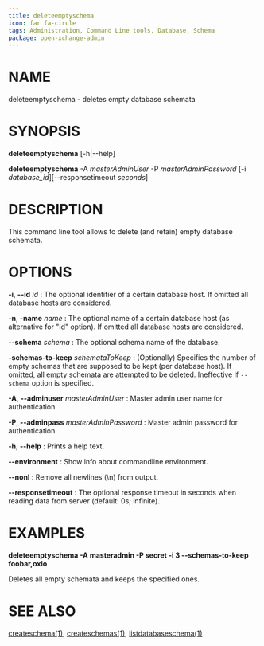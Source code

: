 ```yaml
---
title: deleteemptyschema
icon: far fa-circle
tags: Administration, Command Line tools, Database, Schema
package: open-xchange-admin
---
```


# NAME

deleteemptyschema - deletes empty database schemata

# SYNOPSIS

**deleteemptyschema** [-h|--help]

**deleteemptyschema** -A *masterAdminUser* -P *masterAdminPassword* [-i *database_id*][--responsetimeout *seconds*]

# DESCRIPTION

This command line tool allows to delete (and retain) empty database schemata.

# OPTIONS

**-i**, **--id** *id*
: The optional identifier of a certain database host. If omitted all database hosts are considered.

**-n**, **-name** *name*
: The optional name of a certain database host (as alternative for "id" option). If omitted all database hosts are considered.

**--schema** *schema*
: The optional schema name of the database.

**-schemas-to-keep** *schemataToKeep*
: (Optionally) Specifies the number of empty schemas that are supposed to be kept (per database host). If omitted, all empty schemata are attempted to be deleted. Ineffective if `--schema` option is specified.

**-A**, **--adminuser** *masterAdminUser*
: Master admin user name for authentication.

**-P**, **--adminpass** *masterAdminPassword*
: Master admin password for authentication.

**-h**, **--help**
: Prints a help text.

**--environment**
: Show info about commandline environment.

**--nonl**
: Remove all newlines (\\n) from output.

**--responsetimeout**
: The optional response timeout in seconds when reading data from server (default: 0s; infinite).

# EXAMPLES

**deleteemptyschema -A masteradmin -P secret -i 3 --schemas-to-keep foobar,oxio**

Deletes all empty schemata and keeps the specified ones.

# SEE ALSO

[createschema(1)](createschema), [createschemas(1)](createschema), [listdatabaseschema(1)](listdatabaseschema)
